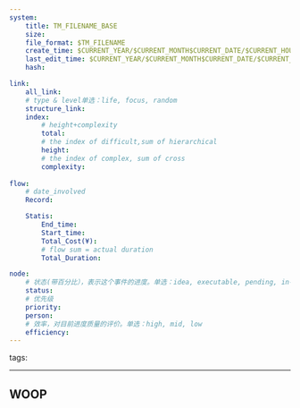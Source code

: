 ```yaml
---
system:
    title: TM_FILENAME_BASE
    size: 
    file_format: $TM_FILENAME
    create_time: $CURRENT_YEAR/$CURRENT_MONTH$CURRENT_DATE/$CURRENT_HOUR:$CURRENT_MINUTE/$CURRENT_TIMEZONE_OFFSET
    last_edit_time: $CURRENT_YEAR/$CURRENT_MONTH$CURRENT_DATE/$CURRENT_HOUR:$CURRENT_MINUTE/$CURRENT_TIMEZONE_OFFSET
    hash:

link:
    all_link:
    # type & level单选：life, focus, random
    structure_link:
    index:
        # height+complexity
        total:
        # the index of difficult,sum of hierarchical
        height:
        # the index of complex, sum of cross
        complexity:
    
flow:
    # date_involved
    Record:

    Statis:
        End_time: 
        Start_time: 
        Total_Cost(¥):
        # flow sum = actual duration
        Total_Duration: 

node:
    # 状态(带百分比），表示这个事件的进度。单选：idea, executable, pending, in-progress, done, verified, archived。添加flow数据参考后可自动根据预计用时和实际用时自动计算完成度。
    status:
    # 优先级
    priority:
    person:
    # 效率，对目前进度质量的评价。单选：high, mid, low
    efficiency:
---
```

tags:

---

WOOP
---